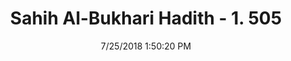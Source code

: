---
title        : "Sahih Al-Bukhari Hadith - 1. 505"
date         : 7/25/2018 1:50:20 PM
draft        : false
type         : "hadith"
layout       : "hadith"
BookCode     : "SHB"
VolumeNumber : "1"
HadithNumber : "505"
categories  :  ["Prayer Times-Superiority of praying at stated times"]
tags  :  ["Abdullah"]
---